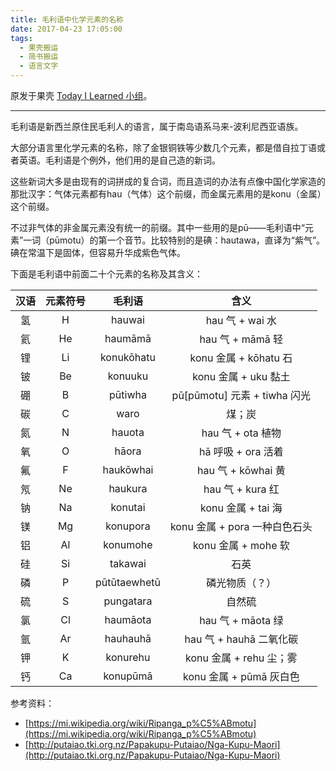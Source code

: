 ```yaml
---
title: 毛利语中化学元素的名称
date: 2017-04-23 17:05:00
tags:
  - 果壳搬运
  - 简书搬运
  - 语言文字
---
```


原发于果壳 [Today I Learned 小组](http://www.guokr.com/post/695992/)。

---

毛利语是新西兰原住民毛利人的语言，属于南岛语系马来-波利尼西亚语族。

大部分语言里化学元素的名称，除了金银铜铁等少数几个元素，都是借自拉丁语或者英语。毛利语是个例外，他们用的是自己造的新词。

这些新词大多是由现有的词拼成的复合词，而且造词的办法有点像中国化学家造的那批汉字：气体元素都有hau（气体）这个前缀，而金属元素用的是konu（金属）这个前缀。

不过非气体的非金属元素没有统一的前缀。其中一些用的是pū——毛利语中“元素”一词（pūmotu）的第一个音节。比较特别的是碘：hautawa，直译为“紫气”。碘在常温下是固体，但容易升华成紫色气体。

<!-- more -->

下面是毛利语中前面二十个元素的名称及其含义：

| 汉语 | 元素符号 | 毛利语 | 含义 |
|:-:|:-:|:-:|:-:|
| 氢 | H | hauwai | hau 气 + wai 水 |
| 氦 | He | haumāmā | hau 气 + māmā 轻 |
| 锂 | Li | konukōhatu | konu 金属 + kōhatu 石 |
| 铍 | Be | konuuku | konu 金属 + uku 黏土 |
| 硼 | B | pūtiwha | pū[pūmotu] 元素 + tiwha 闪光 |
| 碳 | C | waro | 煤；炭 |
| 氮 | N | hauota | hau 气 + ota 植物 |
| 氧 | O | hāora | hā 呼吸 + ora 活着 |
| 氟 | F | haukōwhai | hau 气 + kōwhai 黄 |
| 氖 | Ne | haukura | hau 气 + kura 红 |
| 钠 | Na | konutai | konu 金属 + tai 海 |
| 镁 | Mg | konupora | konu 金属 + pora 一种白色石头 |
| 铝 | Al | konumohe | konu 金属 + mohe 软 |
| 硅 | Si | takawai  | 石英 |
| 磷 | P | pūtūtaewhetū | 磷光物质（？） |
| 硫 | S | pungatara | 自然硫 |
| 氯 | Cl | haumāota | hau 气 + māota 绿 |
| 氩 | Ar | hauhauhā | hau 气 + hauhā 二氧化碳 |
| 钾 | K | konurehu | konu 金属 + rehu 尘；雾 |
| 钙 | Ca | konupūmā | konu 金属 + pūmā 灰白色 |

参考资料：

* [https://mi.wikipedia.org/wiki/Ripanga_p%C5%ABmotu](https://mi.wikipedia.org/wiki/Ripanga_p%C5%ABmotu)
* [http://putaiao.tki.org.nz/Papakupu-Putaiao/Nga-Kupu-Maori](http://putaiao.tki.org.nz/Papakupu-Putaiao/Nga-Kupu-Maori)
